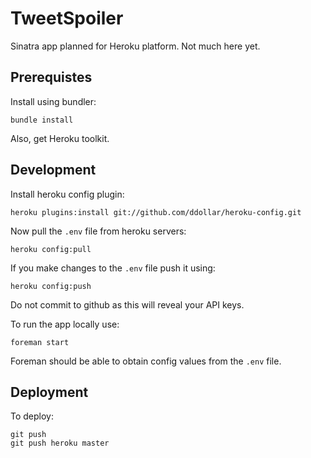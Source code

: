 TweetSpoiler
============

Sinatra app planned for Heroku platform. Not much here yet.

Prerequistes
------------

Install using bundler:

    bundle install

Also, get Heroku toolkit.

Development
-----------

Install heroku config plugin:

    heroku plugins:install git://github.com/ddollar/heroku-config.git

Now pull the `.env` file from heroku servers:

    heroku config:pull

If you make changes to the `.env` file push it using:

    heroku config:push

Do not commit to github as this will reveal your API keys.

To run the app locally use:

    foreman start

Foreman should be able to obtain config values from the `.env` file.

Deployment
----------

To deploy:

    git push
    git push heroku master
